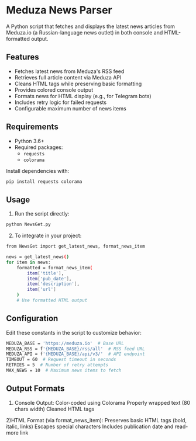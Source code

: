 # Meduza News Parser

A Python script that fetches and displays the latest news articles from Meduza.io (a Russian-language news outlet) in both console and HTML-formatted output.

## Features

- Fetches latest news from Meduza's RSS feed
- Retrieves full article content via Meduza API
- Cleans HTML tags while preserving basic formatting
- Provides colored console output
- Formats news for HTML display (e.g., for Telegram bots)
- Includes retry logic for failed requests
- Configurable maximum number of news items

## Requirements

- Python 3.6+
- Required packages:
  - `requests`
  - `colorama`

Install dependencies with:
```bash
pip install requests colorama
```

## Usage


1) Run the script directly:
```bash
python NewsGet.py
```
2) To integrate in your project:
```bash
from NewsGet import get_latest_news, format_news_item

news = get_latest_news()
for item in news:
    formatted = format_news_item(
        item['title'],
        item['pub_date'],
        item['description'],
        item['url']
    )
    # Use formatted HTML output
```

## Configuration


Edit these constants in the script to customize behavior:
```bash
MEDUZA_BASE = 'https://meduza.io'  # Base URL
MEDUZA_RSS = f'{MEDUZA_BASE}/rss/all'  # RSS feed URL
MEDUZA_API = f'{MEDUZA_BASE}/api/v3/'  # API endpoint
TIMEOUT = 60  # Request timeout in seconds
RETRIES = 5  # Number of retry attempts
MAX_NEWS = 10  # Maximum news items to fetch
```

## Output Formats

1) Console Output:
    Color-coded using Colorama
    Properly wrapped text (80 chars width)
    Cleaned HTML tags

2)HTML Format (via format_news_item):
  Preserves basic HTML tags (bold, italic, links)
  Escapes special characters
  Includes publication date and read-more link
